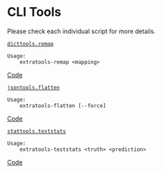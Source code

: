 # CLI Tools

Please check each individual script for more details.

[`dicttools.remap`](functions.md#dicttools)

``` text
Usage:
    extratools-remap <mapping>
```

[Code](https://github.com/chuanconggao/extratools/tree/master/bin/extratools-remap)

[`jsontools.flatten`](functions.md#jsontools)

``` text
Usage:
    extratools-flatten [--force]
```

[Code](https://github.com/chuanconggao/extratools/tree/master/bin/extratools-flatten)

[`stattools.teststats`](functions.md#stattools)

``` text
Usage:
    extratools-teststats <truth> <prediction>
```

[Code](https://github.com/chuanconggao/extratools/tree/master/bin/extratools-teststats)
